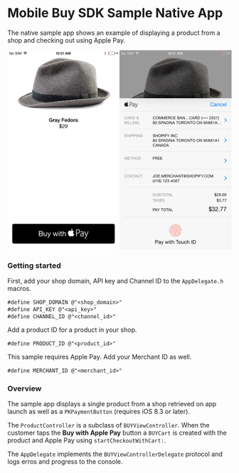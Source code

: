 # Mobile Buy SDK Sample Native App

The native sample app shows an example of displaying a product from a shop and checking out using Apple Pay.

<img src="Sample_App_Native_Screenshot_1.png" width="50%" alt="Mobile Buy SDK sample native app 1"/><img src="Sample_App_Native_Screenshot_2.png" width="50%" alt="Mobile Buy SDK sample native app 1"/>

### Getting started

First, add your shop domain, API key and Channel ID to the `AppDelegate.h` macros.

	#define SHOP_DOMAIN @"<shop_domain>"
	#define API_KEY @"<api_key>"
	#define CHANNEL_ID @"<channel_id>"

Add a product ID for a product in your shop.

	#define PRODUCT_ID @"<product_id>"
	
This sample requires Apple Pay. Add your Merchant ID as well.

	#define MERCHANT_ID @"<merchant_id>"

### Overview

The sample app displays a single product from a shop retrieved on app launch as well as a `PKPaymentButton` (requires iOS 8.3 or later).

The `ProductController` is a subclass of `BUYViewController`. When the customer taps the **Buy with Apple Pay** button a `BUYCart` is created with the product and Apple Pay using `startCheckoutWithCart:`.

The `AppDelegate` implements the `BUYViewControllerDelegate` protocol and logs erros and progress to the console.